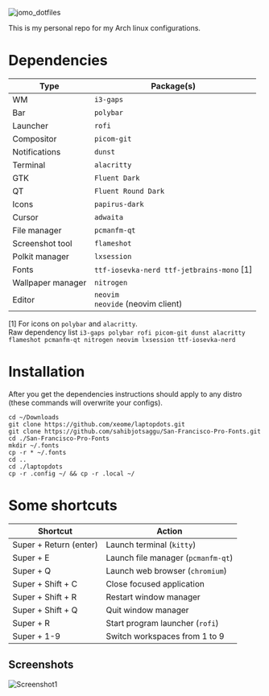 
![jomo_dotfiles](https://cdn.discordapp.com/attachments/739162076886597715/954111167926767636/unknown.png)

This is my personal repo for my Arch linux configurations.

# Dependencies

| Type                  | Package(s)                |
|-----------------------|---------------------------|
| WM                    | `i3-gaps`                                
| Bar                   | `polybar`                                
| Launcher              | `rofi`                                   
| Compositor            | `picom-git`                              
| Notifications         | `dunst`                                  
| Terminal              | `alacritty`                              
| GTK                   | `Fluent Dark`                            
| QT                    | `Fluent Round Dark`                      
| Icons                 | `papirus-dark`                           
| Cursor                | `adwaita`                                
| File manager          | `pcmanfm-qt`                             
| Screenshot tool       | `flameshot`                              
| Polkit manager        | `lxsession`                              
| Fonts                 | `ttf-iosevka-nerd ttf-jetbrains-mono` [1]
| Wallpaper manager     | `nitrogen`                               
| Editor                | `neovim`<br> `neovide` (neovim client)   

[1] For icons on `polybar` and `alacritty`.  
Raw dependency list `i3-gaps polybar rofi picom-git dunst alacritty flameshot pcmanfm-qt nitrogen neovim lxsession ttf-iosevka-nerd`

# Installation  
After you get the dependencies instructions should apply to any distro (these commands will overwrite your configs).  
```
cd ~/Downloads
git clone https://github.com/xeome/laptopdots.git
git clone https://github.com/sahibjotsaggu/San-Francisco-Pro-Fonts.git
cd ./San-Francisco-Pro-Fonts
mkdir ~/.fonts
cp -r * ~/.fonts
cd ..
cd ./laptopdots
cp -r .config ~/ && cp -r .local ~/
```

# Some shortcuts
| Shortcut               | Action                        |
|------------------------|-------------------------------|
| Super + Return (enter) | Launch terminal (`kitty`)         
| Super + E              | Launch file manager (`pcmanfm-qt`)
| Super + Q              | Launch web browser (`chromium`)   
| Super + Shift + C      | Close focused application         
| Super + Shift + R      | Restart window manager            
| Super + Shift + Q      | Quit window manager               
| Super + R              | Start program launcher (`rofi`)   
| Super + 1-9            | Switch workspaces from 1 to 9     

## Screenshots

![Screenshot1](https://cdn.discordapp.com/attachments/739162076886597715/953326286829408267/rice.png)
